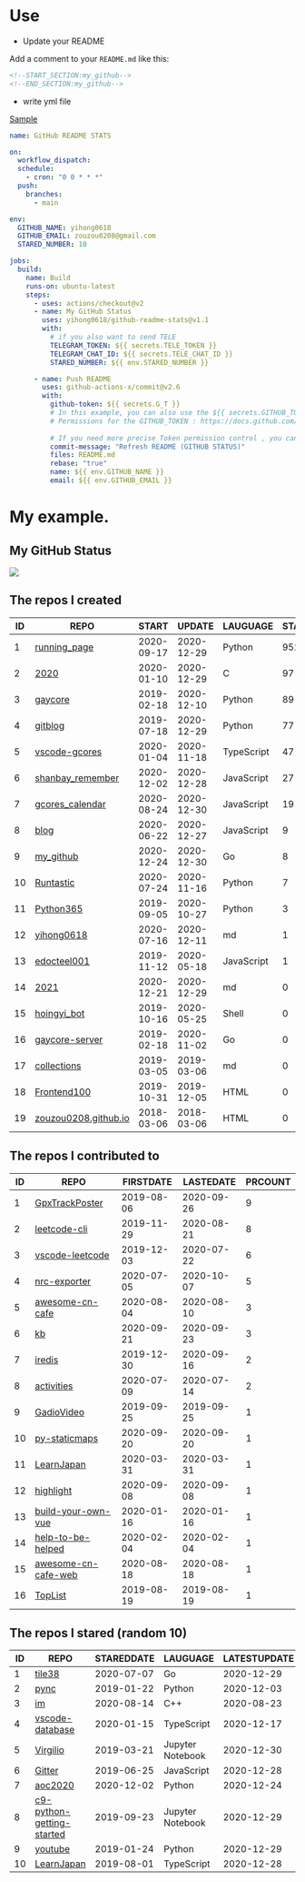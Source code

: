 # Use

- Update your README

Add a comment to your `README.md` like this:

```md
<!--START_SECTION:my_github-->
<!--END_SECTION:my_github-->
```

- write yml file

[Sample](https://github.com/yihong0618/2021)

```yml
name: GitHub README STATS

on:
  workflow_dispatch:
  schedule:
    - cron: "0 0 * * *"
  push:
    branches:
      - main

env:
  GITHUB_NAME: yihong0618
  GITHUB_EMAIL: zouzou0208@gmail.com
  STARED_NUMBER: 10

jobs:
  build:
    name: Build
    runs-on: ubuntu-latest
    steps:
      - uses: actions/checkout@v2
      - name: My GitHub Status
        uses: yihong0618/github-readme-stats@v1.1
        with:
          # if you also want to send TELE
          TELEGRAM_TOKEN: ${{ secrets.TELE_TOKEN }}
          TELEGRAM_CHAT_ID: ${{ secrets.TELE_CHAT_ID }}
          STARED_NUMBER: ${{ env.STARED_NUMBER }}

      - name: Push README
        uses: github-actions-x/commit@v2.6
        with:
          github-token: ${{ secrets.G_T }}
          # In this example, you can also use the ${{ secrets.GITHUB_TOKEN }} variable 
          # Permissions for the GITHUB_TOKEN : https://docs.github.com/en/free-pro-team@latest/actions/reference/authentication-in-a-workflow#permissions-for-the-github_token
        
          # If you need more precise Token permission control , you can create a personal access token and set it as a secret in your repository .
          commit-message: "Refresh README (GITHUB STATUS)"
          files: README.md
          rebase: "true"
          name: ${{ env.GITHUB_NAME }}
          email: ${{ env.GITHUB_EMAIL }}
```



# My example.

## My GitHub Status
<img align="middle" src="https://github-readme-stats-1.yihong0618.vercel.app/api?username=yihong0618&show_icons=true&&&hide_title=true" />

<!--START_SECTION:my_github-->
## The repos I created
| ID  | REPO                                                                       | START      | UPDATE     | LAUGUAGE   | STARS |
| --- | -------------------------------------------------------------------------- | ---------- | ---------- | ---------- | ----- |
| 1   | [running_page](https://github.com/yihong0618/running_page)                 | 2020-09-17 | 2020-12-29 | Python     | 952   |
| 2   | [2020](https://github.com/yihong0618/2020)                                 | 2020-01-10 | 2020-12-29 | C          | 97    |
| 3   | [gaycore](https://github.com/yihong0618/gaycore)                           | 2019-02-18 | 2020-12-10 | Python     | 89    |
| 4   | [gitblog](https://github.com/yihong0618/gitblog)                           | 2019-07-18 | 2020-12-29 | Python     | 77    |
| 5   | [vscode-gcores](https://github.com/yihong0618/vscode-gcores)               | 2020-01-04 | 2020-11-18 | TypeScript | 47    |
| 6   | [shanbay_remember](https://github.com/yihong0618/shanbay_remember)         | 2020-12-02 | 2020-12-28 | JavaScript | 27    |
| 7   | [gcores_calendar](https://github.com/yihong0618/gcores_calendar)           | 2020-08-24 | 2020-12-30 | JavaScript | 19    |
| 8   | [blog](https://github.com/yihong0618/blog)                                 | 2020-06-22 | 2020-12-27 | JavaScript | 9     |
| 9   | [my_github](https://github.com/yihong0618/my_github)                       | 2020-12-24 | 2020-12-30 | Go         | 8     |
| 10  | [Runtastic](https://github.com/yihong0618/Runtastic)                       | 2020-07-24 | 2020-11-16 | Python     | 7     |
| 11  | [Python365](https://github.com/yihong0618/Python365)                       | 2019-09-05 | 2020-10-27 | Python     | 3     |
| 12  | [yihong0618](https://github.com/yihong0618/yihong0618)                     | 2020-07-16 | 2020-12-11 | md         | 1     |
| 13  | [edocteel001](https://github.com/yihong0618/edocteel001)                   | 2019-11-12 | 2020-05-18 | JavaScript | 1     |
| 14  | [2021](https://github.com/yihong0618/2021)                                 | 2020-12-21 | 2020-12-29 | md         | 0     |
| 15  | [hoingyi_bot](https://github.com/yihong0618/hoingyi_bot)                   | 2019-10-16 | 2020-05-25 | Shell      | 0     |
| 16  | [gaycore-server](https://github.com/yihong0618/gaycore-server)             | 2019-02-18 | 2020-11-02 | Go         | 0     |
| 17  | [collections](https://github.com/yihong0618/collections)                   | 2019-03-05 | 2019-03-06 | md         | 0     |
| 18  | [Frontend100](https://github.com/yihong0618/Frontend100)                   | 2019-10-31 | 2019-12-05 | HTML       | 0     |
| 19  | [zouzou0208.github.io](https://github.com/yihong0618/zouzou0208.github.io) | 2018-03-06 | 2018-03-06 | HTML       | 0     |

## The repos I contributed to
| ID  | REPO                                                                      | FIRSTDATE  | LASTEDATE  | PRCOUNT |
| --- | ------------------------------------------------------------------------- | ---------- | ---------- | ------- |
| 1   | [GpxTrackPoster](https://github.com/flopp/GpxTrackPoster)                 | 2019-08-06 | 2020-09-26 | 9       |
| 2   | [leetcode-cli](https://github.com/leetcode-tools/leetcode-cli)            | 2019-11-29 | 2020-08-21 | 8       |
| 3   | [vscode-leetcode](https://github.com/LeetCode-OpenSource/vscode-leetcode) | 2019-12-03 | 2020-07-22 | 6       |
| 4   | [nrc-exporter](https://github.com/yasoob/nrc-exporter)                    | 2020-07-05 | 2020-10-07 | 5       |
| 5   | [awesome-cn-cafe](https://github.com/ElaWorkshop/awesome-cn-cafe)         | 2020-08-04 | 2020-08-10 | 3       |
| 6   | [kb](https://github.com/gnebbia/kb)                                       | 2020-09-21 | 2020-09-23 | 3       |
| 7   | [iredis](https://github.com/laixintao/iredis)                             | 2019-12-30 | 2020-09-16 | 2       |
| 8   | [activities](https://github.com/flopp/activities)                         | 2020-07-09 | 2020-07-14 | 2       |
| 9   | [GadioVideo](https://github.com/rabbitism/GadioVideo)                     | 2019-09-25 | 2019-09-25 | 1       |
| 10  | [py-staticmaps](https://github.com/flopp/py-staticmaps)                   | 2020-09-20 | 2020-09-20 | 1       |
| 11  | [LearnJapan](https://github.com/wizicer/LearnJapan)                       | 2020-03-31 | 2020-03-31 | 1       |
| 12  | [highlight](https://github.com/wenyan-lang/highlight)                     | 2020-09-08 | 2020-09-08 | 1       |
| 13  | [build-your-own-vue](https://github.com/jackiewillen/build-your-own-vue)  | 2020-01-16 | 2020-01-16 | 1       |
| 14  | [help-to-be-helped](https://github.com/xiaolai/help-to-be-helped)         | 2020-02-04 | 2020-02-04 | 1       |
| 15  | [awesome-cn-cafe-web](https://github.com/antfu/awesome-cn-cafe-web)       | 2020-08-18 | 2020-08-18 | 1       |
| 16  | [TopList](https://github.com/tophubs/TopList)                             | 2019-08-19 | 2019-08-19 | 1       |

## The repos I stared (random 10)
| ID  | REPO                                                                                | STAREDDATE | LAUGUAGE         | LATESTUPDATE |
| --- | ----------------------------------------------------------------------------------- | ---------- | ---------------- | ------------ |
| 1   | [tile38](https://github.com/tidwall/tile38)                                         | 2020-07-07 | Go               | 2020-12-29   |
| 2   | [pync](https://github.com/SeTeM/pync)                                               | 2019-01-22 | Python           | 2020-12-03   |
| 3   | [im](https://github.com/waylybaye/im)                                               | 2020-08-14 | C++              | 2020-08-23   |
| 4   | [vscode-database](https://github.com/Bajdzis/vscode-database)                       | 2020-01-15 | TypeScript       | 2020-12-17   |
| 5   | [Virgilio](https://github.com/virgili0/Virgilio)                                    | 2019-03-21 | Jupyter Notebook | 2020-12-30   |
| 6   | [Gitter](https://github.com/kokohuang/Gitter)                                       | 2019-06-25 | JavaScript       | 2020-12-28   |
| 7   | [aoc2020](https://github.com/flopp/aoc2020)                                         | 2020-12-02 | Python           | 2020-12-24   |
| 8   | [c9-python-getting-started](https://github.com/microsoft/c9-python-getting-started) | 2019-09-23 | Jupyter Notebook | 2020-12-29   |
| 9   | [youtube](https://github.com/engineer-man/youtube)                                  | 2019-01-24 | Python           | 2020-12-29   |
| 10  | [LearnJapan](https://github.com/wizicer/LearnJapan)                                 | 2019-08-01 | TypeScript       | 2020-12-28   |

<!--END_SECTION:my_github-->
